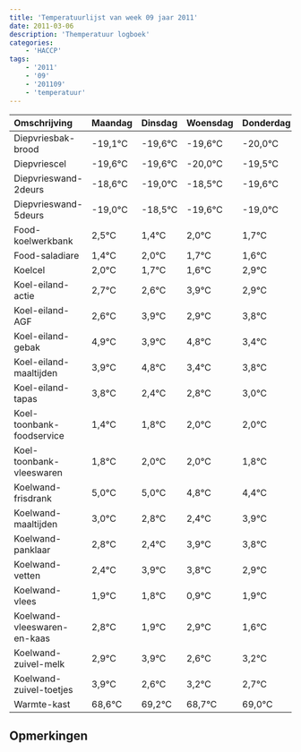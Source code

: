 ```yaml
---
title: 'Temperatuurlijst van week 09 jaar 2011'
date: 2011-03-06
description: 'Themperatuur logboek'
categories:
    - 'HACCP'
tags:
    - '2011'
    - '09'
    - '201109'
    - 'temperatuur'
---
```

|Omschrijving|Maandag|Dinsdag|Woensdag|Donderdag|Vrijdag|Zaterdag|Zondag|
|:---|:---|:---|:---|:---|:---|:---|:---|
|Diepvriesbak-brood|-19,1°C|-19,6°C|-19,6°C|-20,0°C|-19,5°C|-20,6°C|-20,0°C|
|Diepvriescel|-19,6°C|-19,6°C|-20,0°C|-19,5°C|-20,6°C|-20,0°C|-20,3°C|
|Diepvrieswand-2deurs|-18,6°C|-19,0°C|-18,5°C|-19,6°C|-19,0°C|-19,3°C|-19,4°C|
|Diepvrieswand-5deurs|-19,0°C|-18,5°C|-19,6°C|-19,0°C|-19,3°C|-19,4°C|-18,1°C|
|Food-koelwerkbank|2,5°C|1,4°C|2,0°C|1,7°C|1,6°C|2,9°C|1,9°C|
|Food-saladiare|1,4°C|2,0°C|1,7°C|1,6°C|2,9°C|1,9°C|2,8°C|
|Koelcel|2,0°C|1,7°C|1,6°C|2,9°C|1,9°C|2,8°C|1,4°C|
|Koel-eiland-actie|2,7°C|2,6°C|3,9°C|2,9°C|3,8°C|2,4°C|2,8°C|
|Koel-eiland-AGF|2,6°C|3,9°C|2,9°C|3,8°C|2,4°C|2,8°C|3,0°C|
|Koel-eiland-gebak|4,9°C|3,9°C|4,8°C|3,4°C|3,8°C|4,0°C|4,0°C|
|Koel-eiland-maaltijden|3,9°C|4,8°C|3,4°C|3,8°C|4,0°C|4,0°C|3,8°C|
|Koel-eiland-tapas|3,8°C|2,4°C|2,8°C|3,0°C|3,0°C|2,8°C|2,4°C|
|Koel-toonbank-foodservice|1,4°C|1,8°C|2,0°C|2,0°C|1,8°C|1,4°C|2,9°C|
|Koel-toonbank-vleeswaren|1,8°C|2,0°C|2,0°C|1,8°C|1,4°C|2,9°C|2,8°C|
|Koelwand-frisdrank|5,0°C|5,0°C|4,8°C|4,4°C|5,9°C|5,8°C|4,9°C|
|Koelwand-maaltijden|3,0°C|2,8°C|2,4°C|3,9°C|3,8°C|2,9°C|3,9°C|
|Koelwand-panklaar|2,8°C|2,4°C|3,9°C|3,8°C|2,9°C|3,9°C|2,6°C|
|Koelwand-vetten|2,4°C|3,9°C|3,8°C|2,9°C|3,9°C|2,6°C|3,2°C|
|Koelwand-vlees|1,9°C|1,8°C|0,9°C|1,9°C|0,6°C|1,2°C|0,7°C|
|Koelwand-vleeswaren-en-kaas|2,8°C|1,9°C|2,9°C|1,6°C|2,2°C|1,7°C|2,0°C|
|Koelwand-zuivel-melk|2,9°C|3,9°C|2,6°C|3,2°C|2,7°C|3,0°C|3,1°C|
|Koelwand-zuivel-toetjes|3,9°C|2,6°C|3,2°C|2,7°C|3,0°C|3,1°C|2,4°C|
|Warmte-kast|68,6°C|69,2°C|68,7°C|69,0°C|69,1°C|68,4°C|68,2°C|

## Opmerkingen


